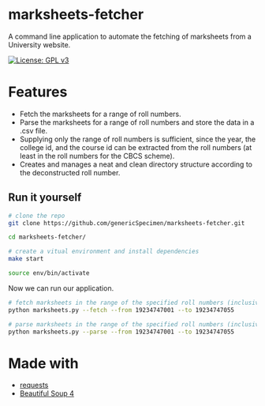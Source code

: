 # marksheets-fetcher

A command line application to automate the fetching of marksheets from a University website.

[![License: GPL v3](https://img.shields.io/badge/License-GPLv3-blue.svg)](https://www.gnu.org/licenses/gpl-3.0)

# Features

* Fetch the marksheets for a range of roll numbers.
* Parse the marksheets for a range of roll numbers and store the data in a .csv file.
* Supplying only the range of roll numbers is sufficient, since the year, the college id, and the course id can be extracted from the roll numbers (at least in the roll numbers for the CBCS scheme).
* Creates and manages a neat and clean directory structure according to the deconstructed roll number.

## Run it yourself

```bash
# clone the repo
git clone https://github.com/genericSpecimen/marksheets-fetcher.git 

cd marksheets-fetcher/

# create a vitual environment and install dependencies
make start

source env/bin/activate
```

Now we can run our application.

```bash
# fetch marksheets in the range of the specified roll numbers (inclusive)
python marksheets.py --fetch --from 19234747001 --to 19234747055

# parse marksheets in the range of the specified roll numbers (inclusive)
python marksheets.py --parse --from 19234747001 --to 19234747055

```

# Made with

* [requests](https://docs.python-requests.org/en/master/)
* [Beautiful Soup 4](https://www.crummy.com/software/BeautifulSoup/)

